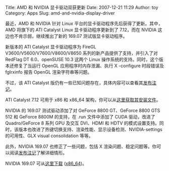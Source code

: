 Title: AMD 和 NVIDIA 显卡驱动双获更新
Date: 2007-12-21 11:29
Author: toy
Category: Apps
Slug: amd-and-nvidia-display-driver

最近，AMD 和 NVIDIA 针对 Linux
平台的显卡驱动程序先后获得了更新。其中，AMD 将旗下的 ATI Catalyst Linux
显卡驱动程序更新到了 7.12，而在 NVIDIA 这边也不肯示弱，继续推出了新的
169.07 测试版显卡驱动程序。

新版本的 ATI Catalyst 显卡驱动程序为 FireGL
V3600/V5600/V7600/V8600/V8650 系列的新产品提供了支持，并引入了对 RedFlag
DT 6.0、openSUSE 10.3 这两个 Linux
操作系统的支持。同时，这个版本还修复了当运行 OpenGL
应用程序时内存泄漏、执行 X -configure 时段错误及 fglrxinfo 报告 OpenGL
渲染字符串等问题。

不过，该 ATI Catalyst
版仍有一些已知问题存在，具体内容可以查看其[发布注记](https://a248.e.akamai.net/f/674/9206/0/www2.ati.com/drivers/linux/catalyst_712_linux.html)。

ATI Catalyst 7.12 可用于 x86 和 x86\_64
架构，你可以从[这里获取其安装文件](https://a248.e.akamai.net/f/674/9206/0/www2.ati.com/drivers/linux/ati-driver-installer-7-12-x86.x86_64.run)。

NVIDIA 的 169.07 测试驱动添加了对 GeForce 8800 GT、GeForce 8800 GTS 512
和 GeForce 8800M 的支持，在 .run 文件中添加了 CUDA 驱动，改进了
Quadro/GeForce 8 系列 GPU 及交互 DVI、HDMI 和 HDTV
的模式设置支持。同时，该版本也改进了热键切换支持、渲染性能、显示设备检测、NVIDIA-settings
的可用性、GLX visual consolidation 等等。

此外，NVIDIA 169.07 也修正了一些问题，包括 X
渲染问题、稳定问题等。你可以阅读[发布注记](http://www.nvidia.com/object/linux_display_ia32_169.07.html)了解详细情形。

NVIDIA 169.07
可从[这里下载](http://us.download.nvidia.com/XFree86/Linux-x86/169.07/NVIDIA-Linux-x86-169.07-pkg1.run)
([x86\_64](http://us.download.nvidia.com/XFree86/Linux-x86_64/169.07/NVIDIA-Linux-x86_64-169.07-pkg2.run))。
